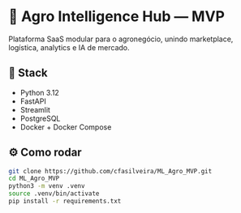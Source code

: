 # 🌾 Agro Intelligence Hub — MVP

Plataforma SaaS modular para o agronegócio, unindo marketplace, logística, analytics e IA de mercado.

## 🚀 Stack
- Python 3.12
- FastAPI
- Streamlit
- PostgreSQL
- Docker + Docker Compose

## ⚙️ Como rodar
```bash
git clone https://github.com/cfasilveira/ML_Agro_MVP.git
cd ML_Agro_MVP
python3 -m venv .venv
source .venv/bin/activate
pip install -r requirements.txt
